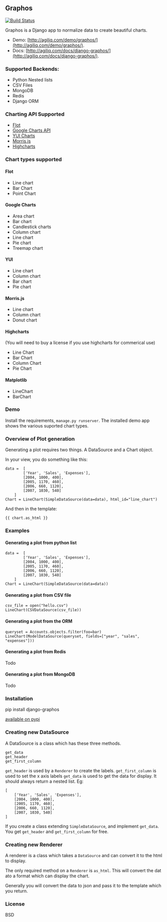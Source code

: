 Graphos
----------------

[![Build Status](https://travis-ci.org/agiliq/django-graphos.png)](https://travis-ci.org/agiliq/django-graphos)

Graphos is a Django app to normalize data to create beautiful charts. 

* Demo: [http://agiliq.com/demo/graphos/](http://agiliq.com/demo/graphos/).  
* Docs: [http://agiliq.com/docs/django-graphos/](http://agiliq.com/docs/django-graphos/).

### Supported Backends:

* Python Nested lists
* CSV Files
* MongoDB
* Redis
* Django ORM

### Charting API Supported

* [Flot](http://flotcharts.org)
* [Google Charts API](https://developers.google.com/chart/)
* [YUI Charts](http://yuilibrary.com/yui/docs/charts/)
* [Morris.js](http://www.oesmith.co.uk/morris.js/)
* [Highcharts](http://www.highcharts.com/)

### Chart types supported

#### Flot

* Line chart
* Bar Chart
* Point Chart

#### Google Charts

* Area chart
* Bar chart
* Candlestick charts
* Column chart
* Line chart
* Pie chart
* Treemap chart

#### YUI

* Line chart
* Column chart
* Bar chart
* Pie chart

#### Morris.js

* Line chart
* Column chart
* Donut chart

#### Highcharts

(You will need to buy a license if you use highcharts for commerical use)

* Line Chart
* Bar Chart
* Column Chart
* Pie Chart

#### Matplotlib

* LineChart
* BarChart


### Demo

Install the requirements, `manage.py runserver`.
The installed demo app shows the various suported chart types.


### Overview of Plot generation

Generating a plot requires two things. A DataSource and a Chart object.

In your view, you do something like this:

    data =  [
            ['Year', 'Sales', 'Expenses'],
            [2004, 1000, 400],
            [2005, 1170, 460],
            [2006, 660, 1120],
            [2007, 1030, 540]
        ]
    Chart = LineChart(SimpleDataSource(data=data), html_id="line_chart")

And then in the template:

    {{ chart.as_html }}


### Examples

#### Generating a plot from python list

    data =  [
            ['Year', 'Sales', 'Expenses'],
            [2004, 1000, 400],
            [2005, 1170, 460],
            [2006, 660, 1120],
            [2007, 1030, 540]
        ]
    Chart = LineChart(SimpleDataSource(data=data))

#### Generating a plot from CSV file

    csv_file = open("hello.csv")
    LineChart(CSVDataSource(csv_file))

#### Generating a plot from the ORM

    queryset = Accounts.objects.filter(foo=bar)
    LineChart(ModelDataSource(queryset, fields=["year", "sales", "expenses"]))


#### Generating a plot from Redis
Todo

#### Generating a plot from MongoDB
Todo

### Installation

pip install django-graphos

[available on pypi](https://pypi.python.org/pypi/django-graphos/)


### Creating new DataSource

A DataSource is a class which has these three methods.

    get_data
    get_header
    get_first_column

`get_header` is used by a `Renderer` to create the labels.
`get_first_column` is used to set the x axis labels
`get_data` is used to get the data for display. It should always return a nested list. Eg:

    [
        ['Year', 'Sales', 'Expenses'],
        [2004, 1000, 400],
        [2005, 1170, 460],
        [2006, 660, 1120],
        [2007, 1030, 540]
    ]

If you create a class extending `SimpleDataSource`, and implement `get_data`. You get
`get_header` and `get_first_column` for free.

### Creating new Renderer

A renderer is a class which takes a  `DataSource` and can convert it to the html to display.

The only required method on a `Renderer` is `as_html`. This will convert the dat ato a format which can display the chart.

Generally you will convert the data to json and pass it to the template which you return.


### License

BSD

